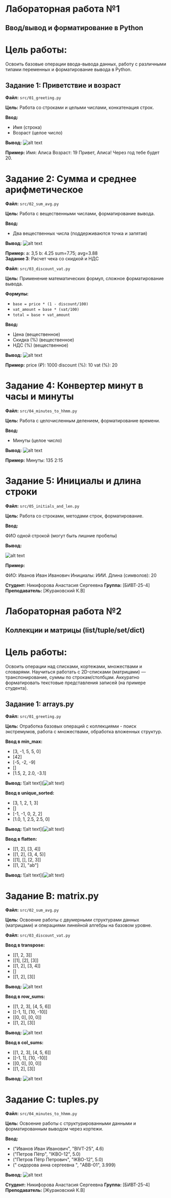 # Лабораторная работа №1
## Ввод/вывод и форматирование в Python

# Цель работы:
Освоить базовые операции ввода-вывода данных, работу с различными типами переменных и форматирование вывода в Python.

## Задание 1: Приветствие и возраст

**Файл:** `src/01_greeting.py`  

**Цель:** Работа со строками и целыми числами, конкатенация строк.

**Ввод:**
- Имя (строка)
- Возраст (целое число)

**Вывод:**
![alt text](images/lab01/image01.png)

**Пример:**
Имя: Алиса
Возраст: 19
Привет, Алиса! Через год тебе будет 20.
# Задание 2: Сумма и среднее арифметическое

**Файл:** `src/02_sum_avg.py`  

**Цель:** Работа с вещественными числами, форматирование вывода.

**Ввод:**
- Два вещественных числа (поддерживаются точка и запятая)

**Вывод:**
![alt text](images/lab01/image02.png)

**Пример:**
a: 3,5
b: 4.25
sum=7.75; avg=3.88   
**Задание 3**: Расчет чека со скидкой и НДС

**Файл:** `src/03_discount_vat.py`  

**Цель:** Применение математических формул, сложное форматирование вывода.

**Формулы:**
- `base = price * (1 - discount/100)`
- `vat_amount = base * (vat/100)`
- `total = base + vat_amount`

**Ввод:**
- Цена (вещественное)
- Скидка (%) (вещественное)
- НДС (%) (вещественное)

**Вывод:**
![alt text](images/lab01/image03.png)

**Пример:**
price (₽): 1000
discount (%): 10
vat (%): 20
#   Задание 4: Конвертер минут в часы и минуты

**Файл:** `src/04_minutes_to_hhmm.py`  

**Цель:** Работа с целочисленным делением, форматирование времени.

**Ввод:**
- Минуты (целое число)

**Вывод:**
![alt text](images/lab01/image04.png)

**Пример:**
Минуты: 135
2:15

#   Задание 5: Инициалы и длина строки


**Файл:** `src/05_initials_and_len.py`
 
**Цель:** Работа со строками, методами строк, форматирование.

**Ввод:**

 ФИО одной строкой (могут быть лишние пробелы)

**Вывод:**

![alt text](images/lab01/image05.png)


**Пример:**

ФИО: Иванов Иван Иванович
Инициалы: ИИИ.
Длина (символов): 20

**Студент:** Никифорова Анастасия Сергеевна
**Группа:** [БИВТ-25-4]  
**Преподаватель:** [Жураковский К.В]
 
# Лабораторная работа №2
## Коллекции и матрицы (list/tuple/set/dict)
# Цель работы:
Освоить операции над списками, кортежами, множествами и словарями.
Научиться работать с 2D-списками (матрицами) — транспонирование, суммы по строкам/столбцам.
Аккуратно форматировать текстовые представления записей (на примере студента).

## Задание 1: arrays.py

**Файл:** `src/01_greeting.py`  

**Цель:** Отработка базовых операций с коллекциями - поиск экстремумов, работа с множествами, обработка вложенных структур.

**Ввод в min_max:**
- [3, -1, 5, 5, 0]
- [42]
- [-5, -2, -9]
- []
- [1.5, 2, 2.0, -3.1]

**Вывод:**
![alt text](![alt text](image.png))

**Ввод в unique_sorted:**
- [3, 1, 2, 1, 3]
- []
- [-1, -1, 0, 2, 2]
- [1.0, 1, 2.5, 2.5, 0]

**Вывод:**
![alt text](![alt text](image-1.png))

**Ввод в flatten:**
- [[1, 2], [3, 4]]
- [[1, 2], (3, 4, 5)]
- [[1], [], [2, 3]]
- [[1, 2], "ab"]

**Вывод:**
![alt text](![alt text](image-2.png))

# Задание B: matrix.py

**Файл:** `src/02_sum_avg.py`  

**Цель:** Освоение работы с двумерными структурами данных (матрицами) и операциями линейной алгебры на базовом уровне.

**Файл:** `src/03_discount_vat.py`  

**Ввод в transpose:**
- [[1, 2, 3]]
- [[1], [2], [3]]
- [[1, 2], [3, 4]]
- []
- [[1, 2], [3]]

**Вывод:**
![alt text](image-3.png)

**Ввод в row_sums:**
- [[1, 2, 3], [4, 5, 6]]
- [[-1, 1], [10, -10]]
- [[0, 0], [0, 0]]
- [[1, 2], [3]]

**Вывод:**
![alt text](image-4.png)

**Ввод в col_sums:**
- [[1, 2, 3], [4, 5, 6]]
- [[-1, 1], [10, -10]]
- [[0, 0], [0, 0]]
- [[1, 2], [3]]

**Вывод:**
![alt text](image-5.png)
#   Задание C: tuples.py

**Файл:** `src/04_minutes_to_hhmm.py`  

**Цель:** Освоение работы с структурированными данными и форматированным выводом через кортежи.

**Ввод:**
- ("Иванов Иван Иванович", "BIVT-25", 4.6)
- ("Петров Пётр", "IKBO-12", 5.0)
- ("Петров Пётр Петрович", "IKBO-12", 5.0)
-  ("  сидорова  анна   сергеевна ", "ABB-01", 3.999)

**Вывод:**
![alt text](image-6.png)

**Студент:** Никифорова Анастасия Сергеевна
**Группа:** [БИВТ-25-4]  
**Преподаватель:** [Жураковский К.В]
